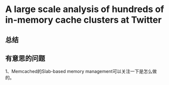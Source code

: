 # A large scale analysis of hundreds of in-memory cache clusters at Twitter

## 总结







## 有意思的问题

1、Memcached的Slab-based memory management可以关注一下是怎么做的。

